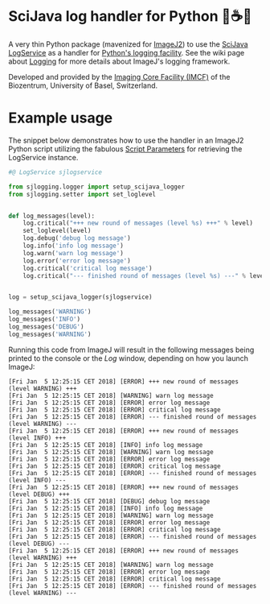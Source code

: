 # SciJava log handler for Python :snake::coffee::bookmark_tabs:

A very thin Python package (mavenized for [ImageJ2][imagej]) to use the
[SciJava][gh_scijava] [LogService][gh_sj_logservice] as a handler for
[Python's logging facility][py_logging]. See the wiki page about
[Logging][ij_logging] for more details about ImageJ's logging framework.

Developed and provided by the [Imaging Core Facility (IMCF)][imcf] of the
Biozentrum, University of Basel, Switzerland.

# Example usage

The snippet below demonstrates how to use the handler in an ImageJ2 Python
script utilizing the fabulous [Script Parameters][ij_script_params] for
retrieving the LogService instance.

```Python
#@ LogService sjlogservice

from sjlogging.logger import setup_scijava_logger
from sjlogging.setter import set_loglevel


def log_messages(level):
    log.critical("+++ new round of messages (level %s) +++" % level)
    set_loglevel(level)
    log.debug('debug log message')
    log.info('info log message')
    log.warn('warn log message')
    log.error('error log message')
    log.critical('critical log message')
    log.critical("--- finished round of messages (level %s) ---" % level)


log = setup_scijava_logger(sjlogservice)

log_messages('WARNING')
log_messages('INFO')
log_messages('DEBUG')
log_messages('WARNING')
```

Running this code from ImageJ will result in the following messages being
printed to the console or the *Log* window, depending on how you launch ImageJ:

```
[Fri Jan  5 12:25:15 CET 2018] [ERROR] +++ new round of messages (level WARNING) +++
[Fri Jan  5 12:25:15 CET 2018] [WARNING] warn log message
[Fri Jan  5 12:25:15 CET 2018] [ERROR] error log message
[Fri Jan  5 12:25:15 CET 2018] [ERROR] critical log message
[Fri Jan  5 12:25:15 CET 2018] [ERROR] --- finished round of messages (level WARNING) ---
[Fri Jan  5 12:25:15 CET 2018] [ERROR] +++ new round of messages (level INFO) +++
[Fri Jan  5 12:25:15 CET 2018] [INFO] info log message
[Fri Jan  5 12:25:15 CET 2018] [WARNING] warn log message
[Fri Jan  5 12:25:15 CET 2018] [ERROR] error log message
[Fri Jan  5 12:25:15 CET 2018] [ERROR] critical log message
[Fri Jan  5 12:25:15 CET 2018] [ERROR] --- finished round of messages (level INFO) ---
[Fri Jan  5 12:25:15 CET 2018] [ERROR] +++ new round of messages (level DEBUG) +++
[Fri Jan  5 12:25:15 CET 2018] [DEBUG] debug log message
[Fri Jan  5 12:25:15 CET 2018] [INFO] info log message
[Fri Jan  5 12:25:15 CET 2018] [WARNING] warn log message
[Fri Jan  5 12:25:15 CET 2018] [ERROR] error log message
[Fri Jan  5 12:25:15 CET 2018] [ERROR] critical log message
[Fri Jan  5 12:25:15 CET 2018] [ERROR] --- finished round of messages (level DEBUG) ---
[Fri Jan  5 12:25:15 CET 2018] [ERROR] +++ new round of messages (level WARNING) +++
[Fri Jan  5 12:25:15 CET 2018] [WARNING] warn log message
[Fri Jan  5 12:25:15 CET 2018] [ERROR] error log message
[Fri Jan  5 12:25:15 CET 2018] [ERROR] critical log message
[Fri Jan  5 12:25:15 CET 2018] [ERROR] --- finished round of messages (level WARNING) ---
```


[imcf]: https://www.biozentrum.unibas.ch/imcf
[imagej]: https://imagej.net
[ij_logging]: https://imagej.net/Logging
[ij_script_params]: http://imagej.net/Script_Parameters
[py_logging]: https://docs.python.org/2/library/logging.html
[gh_scijava]: https://github.com/scijava
[gh_sj_logservice]: https://github.com/scijava/scijava-common/tree/master/src/main/java/org/scijava/log